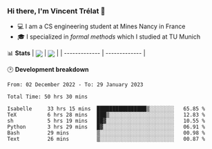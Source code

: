 ### Hi there, I'm Vincent Trélat 👋
 - 💻 I am a CS engineering student at Mines Nancy in France
 - 🎓 I specialized in *formal methods* which I studied at TU Munich

📊 **Stats**
| <img align="center" src="https://readme-stats.clckblog.space/api?username=VTrelat&show_icons=true&include_all_commits=true&theme=tokyonight&hide_border=true" /> | <img align="center" src="https://readme-stats.clckblog.space/api/top-langs/?username=VTrelat&layout=compact&theme=tokyonight&hide_border=true&exclude_repo=ElevatorSimulator" /> |
| ------------- | ------------- |

🕑 **Development breakdown**
<!--START_SECTION:waka-->

```text
From: 02 December 2022 - To: 29 January 2023

Total Time: 50 hrs 30 mins

Isabelle     33 hrs 15 mins  ████████████████▒░░░░░░░░   65.85 %
TeX          6 hrs 28 mins   ███▒░░░░░░░░░░░░░░░░░░░░░   12.83 %
sh           5 hrs 19 mins   ██▓░░░░░░░░░░░░░░░░░░░░░░   10.55 %
Python       3 hrs 29 mins   █▓░░░░░░░░░░░░░░░░░░░░░░░   06.91 %
Bash         29 mins         ▒░░░░░░░░░░░░░░░░░░░░░░░░   00.98 %
Text         26 mins         ▒░░░░░░░░░░░░░░░░░░░░░░░░   00.87 %
```

<!--END_SECTION:waka-->
